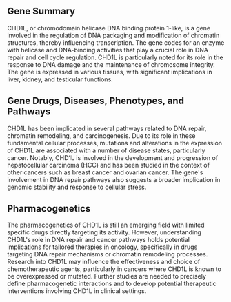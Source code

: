 ## Gene Summary
CHD1L, or chromodomain helicase DNA binding protein 1-like, is a gene involved in the regulation of DNA packaging and modification of chromatin structures, thereby influencing transcription. The gene codes for an enzyme with helicase and DNA-binding activities that play a crucial role in DNA repair and cell cycle regulation. CHD1L is particularly noted for its role in the response to DNA damage and the maintenance of chromosome integrity. The gene is expressed in various tissues, with significant implications in liver, kidney, and testicular functions.

## Gene Drugs, Diseases, Phenotypes, and Pathways
CHD1L has been implicated in several pathways related to DNA repair, chromatin remodeling, and carcinogenesis. Due to its role in these fundamental cellular processes, mutations and alterations in the expression of CHD1L are associated with a number of disease states, particularly cancer. Notably, CHD1L is involved in the development and progression of hepatocellular carcinoma (HCC) and has been studied in the context of other cancers such as breast cancer and ovarian cancer. The gene's involvement in DNA repair pathways also suggests a broader implication in genomic stability and response to cellular stress.

## Pharmacogenetics
The pharmacogenetics of CHD1L is still an emerging field with limited specific drugs directly targeting its activity. However, understanding CHD1L's role in DNA repair and cancer pathways holds potential implications for tailored therapies in oncology, specifically in drugs targeting DNA repair mechanisms or chromatin remodeling processes. Research into CHD1L may influence the effectiveness and choice of chemotherapeutic agents, particularly in cancers where CHD1L is known to be overexpressed or mutated. Further studies are needed to precisely define pharmacogenetic interactions and to develop potential therapeutic interventions involving CHD1L in clinical settings.